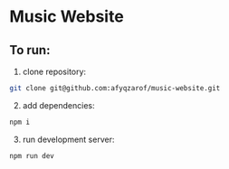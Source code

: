 # Music Website

## To run:

1. clone repository:

```bash
git clone git@github.com:afyqzarof/music-website.git
```

2. add dependencies:

```bash
npm i
```

3. run development server:

```bash
npm run dev
```
